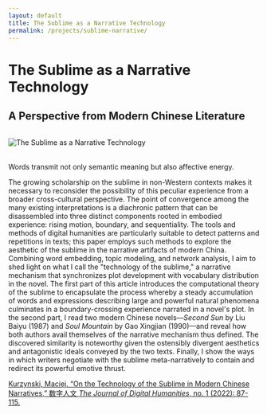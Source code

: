 ```yaml
---
layout: default
title: The Sublime as a Narrative Technology
permalink: /projects/sublime-narrative/
---
```


# The Sublime as a Narrative Technology

## A Perspective from Modern Chinese Literature

<img src="/qhchina/projects/sublime-narrative/main.png" alt="The Sublime as a Narrative Technology" style="max-width: 100%; height: auto; margin: 2rem auto; display: block;">

Words transmit not only semantic meaning but also affective energy.

The growing scholarship on the sublime in non-Western contexts makes it necessary to reconsider the possibility of this peculiar experience from a broader cross-cultural perspective. The point of convergence among the many existing interpretations is a diachronic pattern that can be disassembled into three distinct components rooted in embodied experience: rising motion, boundary, and sequentiality. The tools and methods of digital humanities are particularly suitable to detect patterns and repetitions in texts; this paper employs such methods to explore the aesthetic of the sublime in the narrative artifacts of modern China. Combining word embedding, topic modeling, and network analysis, I aim to shed light on what I call the "technology of the sublime," a narrative mechanism that synchronizes plot development with vocabulary distribution in the novel. The first part of this article introduces the computational theory of the sublime to encapsulate the process whereby a steady accumulation of words and expressions describing large and powerful natural phenomena culminates in a boundary-crossing experience narrated in a novel's plot. In the second part, I read two modern Chinese novels—*Second Sun* by Liu Baiyu (1987) and *Soul Mountain* by Gao Xingjian (1990)—and reveal how both authors avail themselves of the narrative mechanism thus defined. The discovered similarity is noteworthy given the ostensibly divergent aesthetics and antagonistic ideals conveyed by the two texts. Finally, I show the ways in which writers negotiate with the sublime meta-narratively to contain and redirect its powerful emotive thrust.

[Kurzynski, Maciej. “On the Technology of the Sublime in Modern Chinese Narratives,” 数字人文 *The Journal of Digital Humanities*, no. 1 (2022): 87-115.](https://www.dhcn.cn/dhjournal/202201/20434.html)